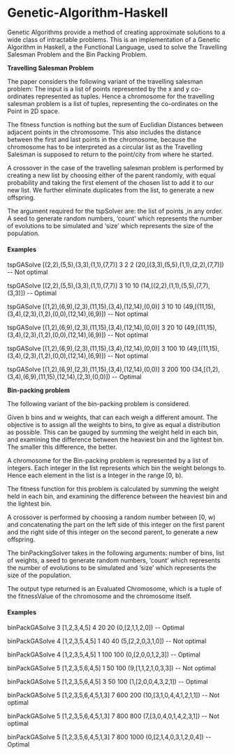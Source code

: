 # Genetic-Algorithm-Haskell

Genetic Algorithms provide a method of creating approximate solutions to a wide class of intractable problems. This is an implementation of a Genetic Algorithm in Haskell, a the Functional Language, used to solve the Travelling Salesman Problem and the Bin Packing Problem.

  **Travelling Salesman Problem**

The paper considers the following variant of the travelling salesman problem: The input is a list of points represented by the x and y co-ordinates represented as tuples. Hence a chromosome for the travelling salesman problem is a list of tuples, representing the co-ordinates on the Point in 2D space.

The fitness function is nothing but the sum of Euclidian Distances between adjacent points in the chromosome. This also includes the distance between the first and last points in the chromosome, because the chromosome has to be interpreted as a circular list as the Travelling Salesman is supposed to return to the point/city from where he started.

A crossover in the case of the travelling salesman problem is performed by creating a new list by choosing either of the parent randomly, with equal probability and taking the first element of the chosen list to add it to our new list. We further eliminate duplicates from the list, to generate a new offspring.

The argument required for the tspSolver are: the list of points ,in any order. A seed to generate random numbers, ‘count’ which represents the number of evolutions to be simulated and ‘size’ which represents the size of the population.

#### Examples

tspGASolve [(2,2),(5,5),(3,3),(1,1),(7,7)] 3 2 2(20,[(3,3),(5,5),(1,1),(2,2),(7,7)]) -- Not optimal
tspGASolve [(2,2),(5,5),(3,3),(1,1),(7,7)] 3 10 10(14,[(2,2),(1,1),(5,5),(7,7),(3,3)]) -- Optimal
tspGASolve [(1,2),(6,9),(2,3),(11,15),(3,4),(12,14),(0,0)] 3 10 10(49,[(11,15),(3,4),(2,3),(1,2),(0,0),(12,14),(6,9)]) -- Not optimal
tspGASolve [(1,2),(6,9),(2,3),(11,15),(3,4),(12,14),(0,0)] 3 20 10(49,[(11,15),(3,4),(2,3),(1,2),(0,0),(12,14),(6,9)]) -- Not optimal
tspGASolve [(1,2),(6,9),(2,3),(11,15),(3,4),(12,14),(0,0)] 3 100 10(49,[(11,15),(3,4),(2,3),(1,2),(0,0),(12,14),(6,9)]) -- Not optimal
tspGASolve [(1,2),(6,9),(2,3),(11,15),(3,4),(12,14),(0,0)] 3 200 100(34,[(1,2),(3,4),(6,9),(11,15),(12,14),(2,3),(0,0)]) -- Optimal

**Bin-packing problem**

The following variant of the bin-packing problem is considered.

Given b bins and w weights, that can each weigh a different amount. The objective is to assign all the weights to bins, to give as equal a distribution as possible. This can be gauged by summing the weight held in each bin, and examining the difference between the heaviest bin and the lightest bin. The smaller this difference, the better.

A chromosome for the Bin-packing problem is represented by a list of integers. Each integer in the list represents which bin the weight belongs to. Hence each element in the list is a Integer in the range [0, b).

The fitness function for this problem is calculated by summing the weight held in each bin, and examining the difference between the heaviest bin and the lightest bin.

A crossover is performed by choosing a random number between [0, w) and concatenating the part on the left side of this integer on the first parent and the right side of this integer on the second parent, to generate a new offspring.

The binPackingSolver takes in the following arguments: number of bins, list of weights, a seed to generate random numbers, ‘count’ which represents the number of evolutions to be simulated and ‘size’ which represents the size of the population.

The output type returned is an Evaluated Chromosome, which is a tuple of the fitnessValue of the chromosome and the chromosome itself.

#### Examples

binPackGASolve 3 [1,2,3,4,5] 4 20 20
(0,[2,1,1,2,0]) -- Optimal

binPackGASolve 4 [1,2,3,5,4,5] 1 40 40
(5,[2,2,0,3,1,0]) -- Not optimal

binPackGASolve 4 [1,2,3,5,4,5] 1 100 100
(0,[2,0,0,1,2,3]) -- Optimal

binPackGASolve 5 [1,2,3,5,6,4,5] 1 50 100
(9,[1,1,2,1,0,3,3]) -- Not optimal

binPackGASolve 5 [1,2,3,5,6,4,5] 3 50 100
(1,[2,0,0,4,3,2,1]) -- Optimal

binPackGASolve 5 [1,2,3,5,6,4,5,1,3] 7 600 200
(10,[3,1,0,4,4,1,2,1,1]) -- Not optimal

binPackGASolve 5 [1,2,3,5,6,4,5,1,3] 7 800 800
(7,[3,0,4,0,1,4,2,3,1]) -- Not optimal

binPackGASolve 5 [1,2,3,5,6,4,5,1,3] 7 800 1000
(0,[2,1,4,0,3,1,2,0,4]) -- Optimal
